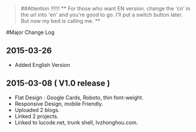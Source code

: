 >##Attention !!!!!!
> ** For those who want EN version. change the 'cn' in the url into 'en' and you're good to go. I'll put a switch button later. But now my bed is calling me. **

#Major Change Log

## 2015-03-26
- Added English Version

## 2015-03-08 ( V1.0 release )
- Flat Design : Google Cards, Roboto, thin font-weight.
- Responsive Design, mobile Friendly.
- Uploaded 2 blogs.
- Linked 2 projects.
- Linked to lucode.net, trunk shell, lvzhonghou.com.